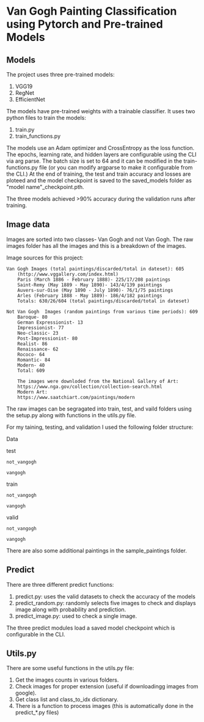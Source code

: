 # Van Gogh Painting Classification using Pytorch and Pre-trained Models

## Models
The project uses three pre-trained models:
  1) VGG19
  2) RegNet
  3) EfficientNet

The models have pre-trained weights with a trainable classifier. It uses two python files to train the models:
  1) train.py
  2) train_functions.py

The models use an Adam optimizer and CrossEntropy as the loss function.  The epochs, learning rate, and hidden layers are configurable using the CLI via arg parse.  The batch size is set to 64 and it can be modified in the train-functions.py file (or you can modify argparse to make it configurable from the CLI.) At the end of training, the test and train accuracy and losses are ploteed and the model checkpoint is saved to the saved_models folder as "model name"_checkpoint.pth.

The three models achieved >90% accuracy during the validation runs after training.

## Image data
Images are sorted into two classes- Van Gogh and not Van Gogh.  The raw images folder has all the images and this is a breakdown of the images.

Image sources for this project:

    Van Gogh Images (total paintings/discarded/total in dateset): 605
        (http://www.vggallery.com/index.html)
        Paris (March 1886 - February 1888)- 225/17/208 paintings
        Saint-Remy (May 1889 - May 1890)- 143/4/139 paintings
        Auvers-sur-Oise (May 1890 - July 1890)- 76/1/75 paintings
        Arles (February 1888 - May 1889)- 186/4/182 paintings
        Totals: 630/26/604 (total paintings/discarded/total in dateset)

    Not Van Gogh  Images (random paintings from various time periods): 609
        Baroque- 80
        German Expressionist- 13
        Impressionist- 77
        Neo-classic- 23
        Post-Impressionist- 80
        Realist- 86
        Renaissance- 62
        Rococo- 64
        Romantic- 84
        Modern- 40
        Total: 609

        The images were downloded from the National Gallery of Art:
        https://www.nga.gov/collection/collection-search.html
        Modern Art:
        https://www.saatchiart.com/paintings/modern

The raw images can be segragated into train, test, and vaild folders using the setup.py along with functions in the utils.py file.

For my taining, testing, and validation I used the following folder structure:

Data

  test
  
    not_vangogh
    
    vangogh
  
  train
  
    not_vangogh
    
    vangogh
  
  valid
  
    not_vangogh
    
    vangogh

There are also some additional paintings in the sample_paintings folder.

## Predict
There are three different predict functions:
  1) predict.py:  uses the valid datasets to check the accuracy of the models
  2) predict_random.py: randomly selects five images to check and displays image along with probability and prediction.
  3) predict_image.py: used to check a single image.

The three predict modules load a saved model checkpoint which is configurable in the CLI.
    
## Utils.py
There are some useful functions in the utils.py file:
  1) Get the images counts in various folders.
  2) Check images for proper extension (useful if downloadingg images from google).
  3) Get class list and class_to_idx dictionary.
  4) There is a function to process images (this is automatically done in the predict_*.py files)
